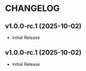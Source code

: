 # CHANGELOG

<!-- version list -->

## v1.0.0-rc.1 (2025-10-02)

- Initial Release

## v1.0.0-rc.1 (2025-10-02)

- Initial Release
